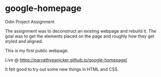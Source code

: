 # google-homepage
Odin Project Assignment

The assignment was to deconstruct  an existing webpage and rebuild it.  The goal was to get the elements placed on the page and roughly how they get styled and aligned. 

This is my first public webpage.

Live @ https://parvathypanicker.github.io/google-homepage/

It felt good to try out some new things in HTML and CSS. 
